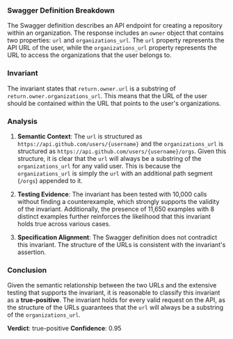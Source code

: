 ### Swagger Definition Breakdown
The Swagger definition describes an API endpoint for creating a repository within an organization. The response includes an `owner` object that contains two properties: `url` and `organizations_url`. The `url` property represents the API URL of the user, while the `organizations_url` property represents the URL to access the organizations that the user belongs to.

### Invariant
The invariant states that `return.owner.url` is a substring of `return.owner.organizations_url`. This means that the URL of the user should be contained within the URL that points to the user's organizations.

### Analysis
1. **Semantic Context**: The `url` is structured as `https://api.github.com/users/{username}` and the `organizations_url` is structured as `https://api.github.com/users/{username}/orgs`. Given this structure, it is clear that the `url` will always be a substring of the `organizations_url` for any valid user. This is because the `organizations_url` is simply the `url` with an additional path segment (`/orgs`) appended to it.

2. **Testing Evidence**: The invariant has been tested with 10,000 calls without finding a counterexample, which strongly supports the validity of the invariant. Additionally, the presence of 11,650 examples with 8 distinct examples further reinforces the likelihood that this invariant holds true across various cases.

3. **Specification Alignment**: The Swagger definition does not contradict this invariant. The structure of the URLs is consistent with the invariant's assertion.

### Conclusion
Given the semantic relationship between the two URLs and the extensive testing that supports the invariant, it is reasonable to classify this invariant as a **true-positive**. The invariant holds for every valid request on the API, as the structure of the URLs guarantees that the `url` will always be a substring of the `organizations_url`. 

**Verdict**: true-positive
**Confidence**: 0.95
